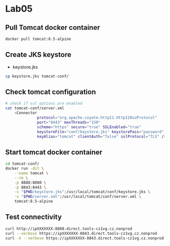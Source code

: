 # Lab05

## Pull Tomcat docker container

```bash
docker pull tomcat:8.5-alpine
```

## Create JKS keystore

- keystore.jks

```bash
cp keystore.jks tomcat-conf/
```

## Check tomcat configuration

```bash
# check if ssl options are enabled
cat tomcat-conf/server.xml
    <Connector
              protocol="org.apache.coyote.http11.Http11NioProtocol"
              port="8443" maxThreads="150"
              scheme="https" secure="true" SSLEnabled="true"
              keystoreFile="conf/keystore.jks" keystorePass="password"
              keyAlias="tomcat" clientAuth="false" sslProtocol="TLS" />
```

## Start tomcat docker container

```bash
cd tomcat-conf/
docker run -dit \
    --name tomcat \
    --rm \
    -p 8880:8080 \
    -p 8843:8443 \
    -v "$PWD/keystore.jks":/usr/local/tomcat/conf/keystore.jks \
    -v "$PWD/server.xml":/usr/local/tomcat/conf/server.xml \
    tomcat:8.5-alpine
```

## Test connectivity

```bash
curl http://ipXXXXXXX-8880.direct.tools-cz1vg.cz.nonprod
curl --verbose https://ipXXXXXXX-8843.direct.tools-cz1vg.cz.nonprod
curl -k --verbose https://ipXXXXXXX-8843.direct.tools-cz1vg.cz.nonprod
```
